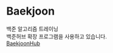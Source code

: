 # Baekjoon
백준 알고리즘 트레이닝  
백준허브 확장 프로그램을 사용하고 있습니다.  
[BaekjoonHub](https://github.com/BaekjoonHub/BaekjoonHub)
